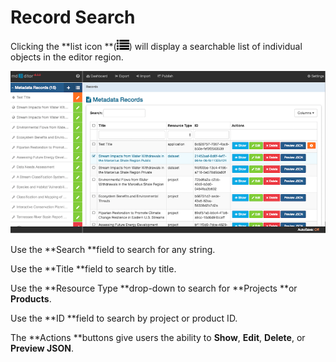 # Record Search

Clicking the **list icon **\(![](/assets/symbol_list_16.png)\) will display a searchable list of individual objects in the editor region.

![](/assets/RecordList.png)

Use the **Search **field to search for any string.

Use the **Title **field to search by title.

Use the **Resource Type **drop-down to search for **Projects **or **Products**.

Use the **ID **field to search by project or product ID.

The **Actions **buttons give users the ability to **Show**, **Edit**, **Delete**, or **Preview JSON**.

